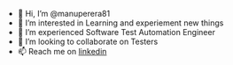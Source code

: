 - 👋 Hi, I’m @manuperera81
- 👀 I’m interested in Learning and experiement new things
- 🌱 I’m experienced Software Test Automation Engineer
- 💞️ I’m looking to collaborate on Testers
- 📫 Reach me on [linkedin](https://www.linkedin.com/in/manujaya-perera/) 

<!---
manuperera81/manuperera81 is a ✨ special ✨ repository because its `README.md` (this file) appears on your GitHub profile.
You can click the Preview link to take a look at your changes.
--->

